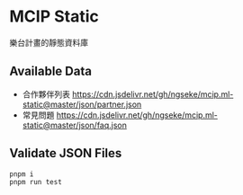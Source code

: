 # MCIP Static

樂台計畫的靜態資料庫

## Available Data

- 合作夥伴列表
  https://cdn.jsdelivr.net/gh/ngseke/mcip.ml-static@master/json/partner.json
- 常見問題
  https://cdn.jsdelivr.net/gh/ngseke/mcip.ml-static@master/json/faq.json

## Validate JSON Files


```bash
pnpm i
pnpm run test
```
